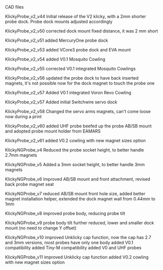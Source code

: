 CAD files

KlickyProbe_v2_v44
Initial release of the V2 klicky, with a 2mm shorter probe dock. Probe dock mounts adjusted accordingly

KlickyProbe_v2_v50
corrected dock mount fixed distance, it was 2 mm short

KlickyProbe_v2_v51
added MercuryOne probe dock

KlickyProbe_v2_v53
added VCore3 probe dock and EVA mount

KlickyProbe_v2_v54
added V0.1 Mosquito Cowling

KlickyProbe_v2_v55
corrected V0.1 integrated Mosquito Cowlings

KlickyProbe_v2_v56
updated the probe dock to have back inserted magnets, it's not possible now for the dock magnet to touch the probe one

KlickyProbe_v2_v57
Added V0.1 integrated Voron Revo Cowling

KlickyProbe_v2_v57
Added initial Switchwire servo dock

KlickyProbe_v2_v58
Changed the servo arms magnets, can't come loose now during a print

KlickyProbe_v2_v60
added UHF probe
beefed up the probe AB/SB mount and adopted probe mount holder from EAMARS

KlickyProbe_v2_v61
added V0.2 cowling with new magnet sizes option


KlickyNGProbe_v4
Reduced the probe socket height, to better handle 2.7mm magnets

KlickyNGProbe_v5
Added a 3mm socket height, to better handle 3mm magnets

KlickyNGProbe_v6
Improved AB/SB mount and front attachment, revised back probe magnet seat

KlickyNGProbe_v7
reduced AB/SB mount front hole size, added better magnet installation helper, extended the dock magnet wall from 0.44mm to 1mm

KlickyNGProbe_v8
improved probe body, reducing probe tilt

KlickyNGProbe_v9
probe body tilt further reduced, lower and smaller dock mount (no need to change Y offset)

KlickyNGProbe_v10
improved Unklicky cap function, now the cap has 2.7 and 3mm versions, most probes have only one body
added V0.1 compatibility
added Tiny-M compatibility
added V0 and UHF probes

KlickyNGProbe_v11
improved Unklicky cap function
added V0.2 cowling with new magnet sizes option
